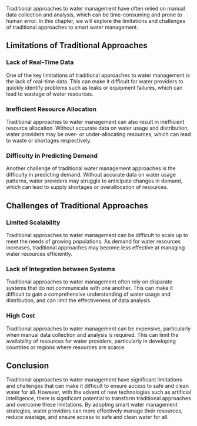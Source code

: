 
Traditional approaches to water management have often relied on manual data collection and analysis, which can be time-consuming and prone to human error. In this chapter, we will explore the limitations and challenges of traditional approaches to smart water management.

Limitations of Traditional Approaches
-------------------------------------

### Lack of Real-Time Data

One of the key limitations of traditional approaches to water management is the lack of real-time data. This can make it difficult for water providers to quickly identify problems such as leaks or equipment failures, which can lead to wastage of water resources.

### Inefficient Resource Allocation

Traditional approaches to water management can also result in inefficient resource allocation. Without accurate data on water usage and distribution, water providers may be over- or under-allocating resources, which can lead to waste or shortages respectively.

### Difficulty in Predicting Demand

Another challenge of traditional water management approaches is the difficulty in predicting demand. Without accurate data on water usage patterns, water providers may struggle to anticipate changes in demand, which can lead to supply shortages or overallocation of resources.

Challenges of Traditional Approaches
------------------------------------

### Limited Scalability

Traditional approaches to water management can be difficult to scale up to meet the needs of growing populations. As demand for water resources increases, traditional approaches may become less effective at managing water resources efficiently.

### Lack of Integration between Systems

Traditional approaches to water management often rely on disparate systems that do not communicate with one another. This can make it difficult to gain a comprehensive understanding of water usage and distribution, and can limit the effectiveness of data analysis.

### High Cost

Traditional approaches to water management can be expensive, particularly when manual data collection and analysis is required. This can limit the availability of resources for water providers, particularly in developing countries or regions where resources are scarce.

Conclusion
----------

Traditional approaches to water management have significant limitations and challenges that can make it difficult to ensure access to safe and clean water for all. However, with the advent of new technologies such as artificial intelligence, there is significant potential to transform traditional approaches and overcome these limitations. By adopting smart water management strategies, water providers can more effectively manage their resources, reduce wastage, and ensure access to safe and clean water for all.
